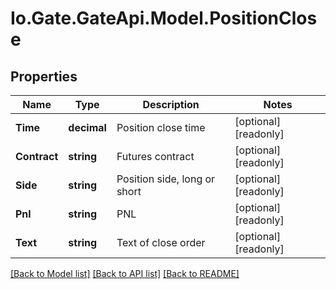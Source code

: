 
# Io.Gate.GateApi.Model.PositionClose

## Properties

Name | Type | Description | Notes
------------ | ------------- | ------------- | -------------
**Time** | **decimal** | Position close time | [optional] [readonly] 
**Contract** | **string** | Futures contract | [optional] [readonly] 
**Side** | **string** | Position side, long or short | [optional] [readonly] 
**Pnl** | **string** | PNL | [optional] [readonly] 
**Text** | **string** | Text of close order | [optional] [readonly] 

[[Back to Model list]](../README.md#documentation-for-models)
[[Back to API list]](../README.md#documentation-for-api-endpoints)
[[Back to README]](../README.md)
